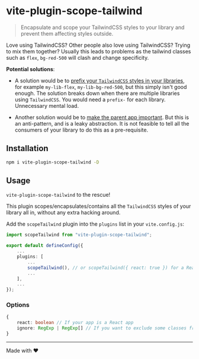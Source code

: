 # vite-plugin-scope-tailwind

> Encapsulate and scope your TailwindCSS styles to your library and prevent them affecting styles outside.

Love using TailwindCSS? Other people also love using TailwindCSS? Trying to mix them together? Usually this leads to problems as the tailwind classes such as `flex`, `bg-red-500` will clash and change specificity.

**Potential solutions**:

- A solution would be to [prefix your `TailwindCSS` styles in your libraries](https://stackoverflow.com/a/63770585), for example `my-lib-flex`, `my-lib-bg-red-500`, but this simply isn't good enough. The solution breaks down when there are multiple libraries using `TailwindCSS`. You would need a `prefix-` for each library. Unnecessary mental load.

- Another solution would be to [make the parent app important](https://stackoverflow.com/a/65907678). But this is an anti-pattern, and is a leaky abstraction. It is not feasible to tell all the consumers of your library to do this as a pre-requisite.

## Installation

```bash
npm i vite-plugin-scope-tailwind -D
```

## Usage

`vite-plugin-scope-tailwind` to the rescue!

This plugin scopes/encapsulates/contains all the `TailwindCSS` styles of your library all in, without any extra hacking around.

Add the `scopeTailwind` plugin into the `plugins` list in your `vite.config.js`:

```ts
import scopeTailwind from "vite-plugin-scope-tailwind";

export default defineConfig({
    ...
    plugins: [
        ...
        scopeTailwind(), // or scopeTailwind({ react: true }) for a React app
        ...
    ],
    ...
});
```

### Options

```ts
{
    react: boolean // If your app is a React app
    ignore: RegExp | RegExp[] // If you want to exclude some classes from being scoped
}
```

---

Made with ❤️
